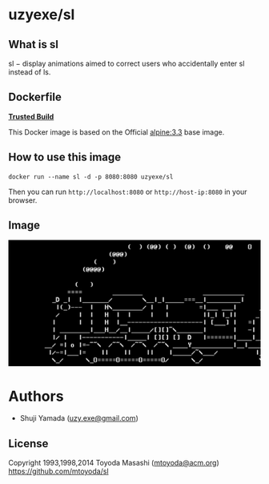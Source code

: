 # uzyexe/sl

## What is sl

sl − display animations aimed to correct users who accidentally enter sl instead of ls.

## Dockerfile

[**Trusted Build**](https://registry.hub.docker.com/u/uzyexe/sl/)

This Docker image is based on the Official [alpine:3.3](https://registry.hub.docker.com/_/alpine/) base image.

## How to use this image

```
docker run --name sl -d -p 8080:8080 uzyexe/sl
```

Then you can run ```http://localhost:8080``` or ```http://host-ip:8080``` in your browser.

## Image

![img](https://github.com/uzyexe/dockerfile-sl/blob/master/sl.png?raw=true)

# Authors

* Shuji Yamada (<uzy.exe@gmail.com>)

## License

Copyright 1993,1998,2014 Toyoda Masashi (mtoyoda@acm.org)
https://github.com/mtoyoda/sl
